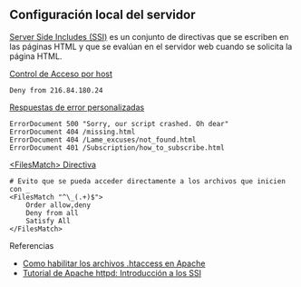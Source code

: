 ## Configuración local del servidor

[Server Side Includes (SSI)](https://es.wikipedia.org/wiki/Server_Side_Includes) es un conjunto de directivas que se escriben en las páginas HTML y que se evalúan en el servidor web cuando se solicita la página HTML.

[Control de Acceso por host](http://httpd.apache.org/docs/2.4/es/howto/access.html#host)

```
Deny from 216.84.180.24
```

[Respuestas de error personalizadas](http://httpd.apache.org/docs/2.4/es/custom-error.html#configuration)

```
ErrorDocument 500 "Sorry, our script crashed. Oh dear"
ErrorDocument 404 /missing.html
ErrorDocument 404 /Lame_excuses/not_found.html
ErrorDocument 401 /Subscription/how_to_subscribe.html 
```

[\<FilesMatch> Directiva](http://httpd.apache.org/docs/2.4/es/mod/core.html#filesmatch)

```
# Evito que se pueda acceder directamente a los archivos que inicien con _ 
<FilesMatch "^\_(.+)$">
    Order allow,deny
    Deny from all
    Satisfy All
</FilesMatch>
```


Referencias
* [Como habilitar los archivos .htaccess en Apache](http://www.alcancelibre.org/staticpages/index.php/18-como-apache-htaccess)
* [Tutorial de Apache httpd: Introducción a los SSI](http://httpd.apache.org/docs/2.4/es/howto/ssi.html)
